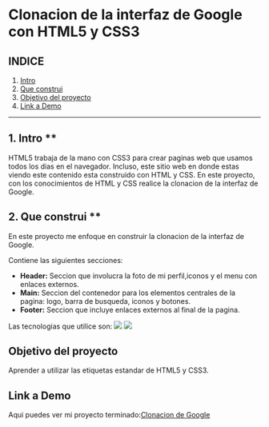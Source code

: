 # Clonacion de la interfaz de Google con HTML5 y CSS3

## **INDICE**

1. [Intro](#)
2. [Que construi](#)
3. [Objetivo del proyecto](#)
4. [Link a Demo](#)

****

## 1. Intro **

HTML5 trabaja de la mano con CSS3 para crear paginas web que usamos todos los dias en el navegador. Incluso, este sitio web en donde estas viendo este contenido esta construido con HTML y CSS. En este proyecto, con los conocimientos de HTML y CSS realice la clonacion de la interfaz de Google.

## 2. Que construi **

En este proyecto me enfoque en construir la clonacion de la interfaz de Google.

Contiene las siguientes secciones:

* **Header:** Seccion que involucra la foto de mi perfil,iconos y el menu con enlaces externos.
* **Main:** Seccion del contenedor para los elementos centrales de la pagina: logo, barra de busqueda, iconos y botones.
* **Footer:** Seccion que incluye enlaces externos al final de la pagina.

Las tecnologias que utilice son: 
<img src="https://img.shields.io/badge/HTML5-E34F26?style=for-the-badge&logo=html5&logoColor=white" />
<img src="https://img.shields.io/badge/CSS3-1572B6?style=for-the-badge&logo=css3&logoColor=white" />

## Objetivo del proyecto 
Aprender a utilizar las etiquetas estandar de HTML5 y CSS3.

## Link a Demo 
Aqui puedes ver mi proyecto terminado:[Clonacion de Google](https://clonde-google-chi.vercel.app/)




